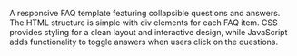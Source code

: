 A responsive FAQ template featuring collapsible questions and answers. The HTML structure is simple with div elements for each FAQ item. CSS provides styling for a clean layout and interactive design, while JavaScript adds functionality to toggle answers when users click on the questions.
